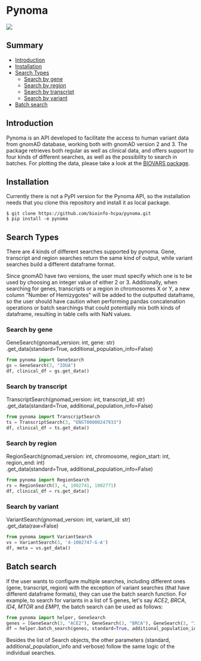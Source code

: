 # Pynoma

![](https://img.shields.io/badge/python-v3.x-blue)

## Summary

- [Introduction](#introduction)
- [Installation](#installation)
- [Search Types](#search-types)
    - [Search by gene](#search-by-gene)
    - [Search by region](#search-by-region)
    - [Search by transcript](#search-by-transcript)
    - [Search by variant](#search-by-variant)
- [Batch search](#batch-search)

## Introduction

Pynoma is an API developed to facilitate the access to human variant data from gnomAD database, working both with gnomAD version 2 and 3.
The package retrieves both regular as well as clinical data, and offers support to four kinds of different searches, as well as the possibility to search in batches.
For plotting the data, please take a look at the [BIOVARS package](https://github.com/bioinfo-hcpa/biovars).

## Installation


Currently there is not a PyPI version for the Pynoma API, so the installation needs that you clone this repository and install it as local package.

    $ git clone https://github.com/bioinfo-hcpa/pynoma.git
    $ pip install -e pynoma

## Search Types

There are 4 kinds of different searches supported by pynoma. Gene, transcript and region searches return the same kind of output, while variant searches build a different dataframe format.

Since gnomAD have two versions, the user must specify which one is to be used by choosing an integer value of either 2 or 3. Additionally, when searching for genes, transcripts or a region in chromosomes X or Y, a new column "Number of Hemizygotes" will be added to the outputted dataframe, so the user should have caution when performing pandas concatenation operations or batch searchings that could potentially mix both kinds of dataframe, resulting in table cells with NaN values.

### Search by gene

GeneSearch(gnomad_version: int, gene: str)<br />
.get_data(standard=True, additional_population_info=False)

```python
from pynoma import GeneSearch
gs = GeneSearch(3, "IDUA")
df, clinical_df = gs.get_data()
```

### Search by transcript


TranscriptSearch(gnomad_version: int, transcript_id: str)<br />
.get_data(standard=True, additional_population_info=False)

```python
from pynoma import TranscriptSearch
ts = TranscriptSearch(3, "ENST00000247933")
df, clinical_df = ts.get_data()
```


### Search by region

RegionSearch(gnomad_version: int, chromosome, region_start: int, region_end: int)<br />
.get_data(standard=True, additional_population_info=False)

```python
from pynoma import RegionSearch
rs = RegionSearch(3, 4, 1002741, 1002771)
df, clinical_df = rs.get_data()
```

### Search by variant

VariantSearch(gnomad_version: int, variant_id: str)<br />
.get_data(raw=False)

```python
from pynoma import VariantSearch
vs = VariantSearch(3, '4-1002747-G-A')
df, meta = vs.get_data()
```

## Batch search

If the user wants to configure multiple searches, including different ones (gene, transcript, region) with the exception of variant searches (that have different dataframe formats), they can use the batch search function.
For example, to search for variants in a list of 5 genes, let's say _ACE2_, _BRCA_, _ID4_, _MTOR_ and _EMP1_, the batch search can be used as follows:

```python
from pynoma import helper, GeneSearch
genes = [GeneSearch(3, "ACE2"), GeneSearch(3, "BRCA"), GeneSearch(3, "ID4"), GeneSearch(3, "MTOR"), GeneSearch(3, "EMP1")]
df = helper.batch_search(genes, standard=True, additional_population_info=False, verbose=True)
```

Besides the list of Search objects, the other parameters (standard, additional_population_info and verbose) follow the same logic of the individual searches.


